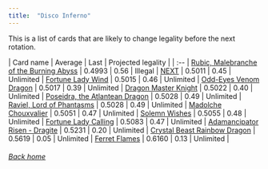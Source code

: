 ```yaml
---
title:  "Disco Inferno"
---
```


This is a list of cards that are likely to change legality before the next rotation.

| Card name | Average | Last | Projected legality |
| :-- |
[Rubic, Malebranche of the Burning Abyss](https://db.ygoprodeck.com/card/?search=Rubic,%20Malebranche%20of%20the%20Burning%20Abyss) | 0.4993 | 0.56 | Illegal |
[NEXT](https://db.ygoprodeck.com/card/?search=NEXT) | 0.5011 | 0.45 | Unlimited |
[Fortune Lady Wind](https://db.ygoprodeck.com/card/?search=Fortune%20Lady%20Wind) | 0.5015 | 0.46 | Unlimited |
[Odd-Eyes Venom Dragon](https://db.ygoprodeck.com/card/?search=Odd-Eyes%20Venom%20Dragon) | 0.5017 | 0.39 | Unlimited |
[Dragon Master Knight](https://db.ygoprodeck.com/card/?search=Dragon%20Master%20Knight) | 0.5022 | 0.40 | Unlimited |
[Poseidra, the Atlantean Dragon](https://db.ygoprodeck.com/card/?search=Poseidra,%20the%20Atlantean%20Dragon) | 0.5028 | 0.49 | Unlimited |
[Raviel, Lord of Phantasms](https://db.ygoprodeck.com/card/?search=Raviel,%20Lord%20of%20Phantasms) | 0.5028 | 0.49 | Unlimited |
[Madolche Chouxvalier](https://db.ygoprodeck.com/card/?search=Madolche%20Chouxvalier) | 0.5051 | 0.47 | Unlimited |
[Solemn Wishes](https://db.ygoprodeck.com/card/?search=Solemn%20Wishes) | 0.5055 | 0.48 | Unlimited |
[Fortune Lady Calling](https://db.ygoprodeck.com/card/?search=Fortune%20Lady%20Calling) | 0.5083 | 0.47 | Unlimited |
[Adamancipator Risen - Dragite](https://db.ygoprodeck.com/card/?search=Adamancipator%20Risen%20-%20Dragite) | 0.5231 | 0.20 | Unlimited |
[Crystal Beast Rainbow Dragon](https://db.ygoprodeck.com/card/?search=Crystal%20Beast%20Rainbow%20Dragon) | 0.5619 | 0.05 | Unlimited |
[Ferret Flames](https://db.ygoprodeck.com/card/?search=Ferret%20Flames) | 0.6160 | 0.13 | Unlimited |

###### [Back home](index)